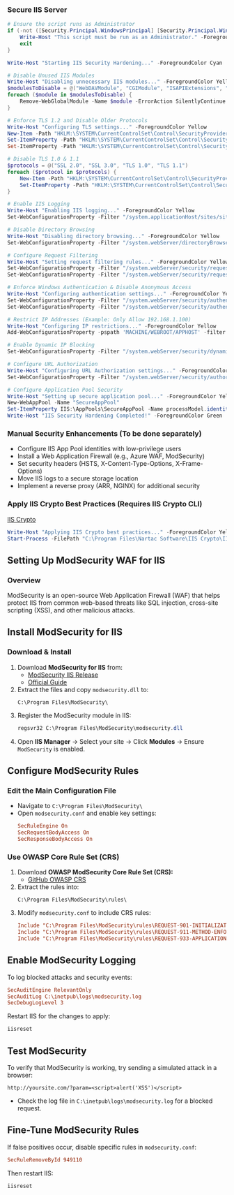 ### Secure IIS Server

```Powershell
# Ensure the script runs as Administrator
if (-not ([Security.Principal.WindowsPrincipal] [Security.Principal.WindowsIdentity]::GetCurrent()).IsInRole([Security.Principal.WindowsBuiltInRole] "Administrator")) {
    Write-Host "This script must be run as an Administrator." -ForegroundColor Red
    exit
}

Write-Host "Starting IIS Security Hardening..." -ForegroundColor Cyan

# Disable Unused IIS Modules
Write-Host "Disabling unnecessary IIS modules..." -ForegroundColor Yellow
$modulesToDisable = @("WebDAVModule", "CGIModule", "ISAPIExtensions", "ISAPIFilter")
foreach ($module in $modulesToDisable) {
    Remove-WebGlobalModule -Name $module -ErrorAction SilentlyContinue
}

# Enforce TLS 1.2 and Disable Older Protocols
Write-Host "Configuring TLS settings..." -ForegroundColor Yellow
New-Item -Path "HKLM:\SYSTEM\CurrentControlSet\Control\SecurityProviders\SCHANNEL\Protocols\TLS 1.2\Server" -Force | Out-Null
Set-ItemProperty -Path "HKLM:\SYSTEM\CurrentControlSet\Control\SecurityProviders\SCHANNEL\Protocols\TLS 1.2\Server" -Name "Enabled" -Value 1
Set-ItemProperty -Path "HKLM:\SYSTEM\CurrentControlSet\Control\SecurityProviders\SCHANNEL\Protocols\TLS 1.2\Server" -Name "DisabledByDefault" -Value 0

# Disable TLS 1.0 & 1.1
$protocols = @("SSL 2.0", "SSL 3.0", "TLS 1.0", "TLS 1.1")
foreach ($protocol in $protocols) {
    New-Item -Path "HKLM:\SYSTEM\CurrentControlSet\Control\SecurityProviders\SCHANNEL\Protocols\$protocol\Server" -Force | Out-Null
    Set-ItemProperty -Path "HKLM:\SYSTEM\CurrentControlSet\Control\SecurityProviders\SCHANNEL\Protocols\$protocol\Server" -Name "Enabled" -Value 0
}

# Enable IIS Logging
Write-Host "Enabling IIS logging..." -ForegroundColor Yellow
Set-WebConfigurationProperty -Filter "/system.applicationHost/sites/siteDefaults/logFile" -Name "enabled" -Value "True"

# Disable Directory Browsing
Write-Host "Disabling directory browsing..." -ForegroundColor Yellow
Set-WebConfigurationProperty -Filter "/system.webServer/directoryBrowse" -Name "enabled" -Value "False"

# Configure Request Filtering
Write-Host "Setting request filtering rules..." -ForegroundColor Yellow
Set-WebConfigurationProperty -Filter "/system.webServer/security/requestFiltering" -Name "allowDoubleEscaping" -Value "False"
Set-WebConfigurationProperty -Filter "/system.webServer/security/requestFiltering/requestLimits" -Name "maxAllowedContentLength" -Value 10485760

# Enforce Windows Authentication & Disable Anonymous Access
Write-Host "Configuring authentication settings..." -ForegroundColor Yellow
Set-WebConfigurationProperty -Filter "/system.webServer/security/authentication/anonymousAuthentication" -Name "enabled" -Value "False"
Set-WebConfigurationProperty -Filter "/system.webServer/security/authentication/windowsAuthentication" -Name "enabled" -Value "True"

# Restrict IP Addresses (Example: Only Allow 192.168.1.100)
Write-Host "Configuring IP restrictions..." -ForegroundColor Yellow
Add-WebConfigurationProperty -pspath 'MACHINE/WEBROOT/APPHOST' -filter "system.webServer/security/ipSecurity" -name "." -value @{allowed="False";ipAddress="192.168.1.100"}

# Enable Dynamic IP Blocking
Set-WebConfigurationProperty -Filter "/system.webServer/security/dynamicIpSecurity" -Name "denyByConcurrentRequests" -Value "True"

# Configure URL Authorization
Write-Host "Configuring URL Authorization settings..." -ForegroundColor Yellow
Set-WebConfigurationProperty -Filter "/system.webServer/security/authorization" -Name "OverrideModeDefault" -Value "Deny"

# Configure Application Pool Security
Write-Host "Setting up secure application pool..." -ForegroundColor Yellow
New-WebAppPool -Name "SecureAppPool"
Set-ItemProperty IIS:\AppPools\SecureAppPool -Name processModel.identityType -Value SpecificUser
Write-Host "IIS Security Hardening Completed!" -ForegroundColor Green
```

### Manual Security Enhancements (To be done separately)
* Configure IIS App Pool identities with low-privilege users
* Install a Web Application Firewall (e.g., Azure WAF, ModSecurity)
* Set security headers (HSTS, X-Content-Type-Options, X-Frame-Options)
* Move IIS logs to a secure storage location
* Implement a reverse proxy (ARR, NGINX) for additional security

### Apply IIS Crypto Best Practices (Requires IIS Crypto CLI)
[IIS Crypto](https://www.nartac.com/Products/IISCrypto/Download)
```Powershell
Write-Host "Applying IIS Crypto best practices..." -ForegroundColor Yellow
Start-Process -FilePath "C:\Program Files\Nartac Software\IIS Crypto\IISCryptoCLI.exe" -ArgumentList " /template best /reboot" -Wait
```

## Setting Up ModSecurity WAF for IIS
### Overview
ModSecurity is an open-source Web Application Firewall (WAF) that helps protect IIS from common web-based threats like SQL injection, cross-site scripting (XSS), and other malicious attacks.

## Install ModSecurity for IIS
### Download & Install
1. Download **ModSecurity for IIS** from:
   - [ModSecurity IIS Release](https://github.com/SpiderLabs/ModSecurity/releases)
   - [Official Guide](https://www.trustwave.com/en-us/resources/library/documents/modsecurity-iis-installation-guide/)
2. Extract the files and copy `modsecurity.dll` to:
   ```text
   C:\Program Files\ModSecurity\
   ```
3. Register the ModSecurity module in IIS:
   ```powershell
   regsvr32 C:\Program Files\ModSecurity\modsecurity.dll
   ```
4. Open **IIS Manager** → Select your site → Click **Modules** → Ensure `ModSecurity` is enabled.

## Configure ModSecurity Rules
### Edit the Main Configuration File
- Navigate to `C:\Program Files\ModSecurity\`
- Open `modsecurity.conf` and enable key settings:
  ```ini
  SecRuleEngine On
  SecRequestBodyAccess On
  SecResponseBodyAccess On
  ```

### Use OWASP Core Rule Set (CRS)
1. Download **OWASP ModSecurity Core Rule Set (CRS):**  
   - [GitHub OWASP CRS](https://github.com/coreruleset/coreruleset)
2. Extract the rules into:
   ```text
   C:\Program Files\ModSecurity\rules\
   ```
3. Modify `modsecurity.conf` to include CRS rules:
   ```ini
   Include "C:\Program Files\ModSecurity\rules\REQUEST-901-INITIALIZATION.conf"
   Include "C:\Program Files\ModSecurity\rules\REQUEST-911-METHOD-ENFORCEMENT.conf"
   Include "C:\Program Files\ModSecurity\rules\REQUEST-933-APPLICATION-ATTACK-PHP.conf"
   ```
## Enable ModSecurity Logging
To log blocked attacks and security events:
```ini
SecAuditEngine RelevantOnly
SecAuditLog C:\inetpub\logs\modsecurity.log
SecDebugLogLevel 3
```
Restart IIS for the changes to apply:
```powershell
iisreset
```
## Test ModSecurity
To verify that ModSecurity is working, try sending a simulated attack in a browser:
```text
http://yoursite.com/?param=<script>alert('XSS')</script>
```
- Check the log file in `C:\inetpub\logs\modsecurity.log` for a blocked request.

## Fine-Tune ModSecurity Rules
If false positives occur, disable specific rules in `modsecurity.conf`:
```ini
SecRuleRemoveById 949110
```
Then restart IIS:
```powershell
iisreset
```